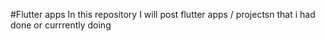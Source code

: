 #Flutter apps
In this repository I will post flutter apps / projectsn that i had done or currrently doing